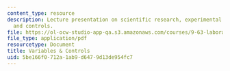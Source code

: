 ```yaml
---
content_type: resource
description: Lecture presentation on scientific research, experimental methods, variables,
  and controls.
file: https://ol-ocw-studio-app-qa.s3.amazonaws.com/courses/9-63-laboratory-in-visual-cognition-fall-2009/5be166f0712a1ab9d6479d13de954fc7_MIT9_63F09_lec01.pdf
file_type: application/pdf
resourcetype: Document
title: Variables & Controls
uid: 5be166f0-712a-1ab9-d647-9d13de954fc7
---
```

